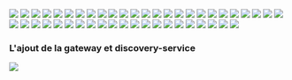 <img src="./IMAGES/img.png">
<img src="./IMAGES/img_1.png">
<img src="./IMAGES/img_2.png">
<img src="./IMAGES/img_3.png">
<img src="./IMAGES/img_4.png">
<img src="./IMAGES/img_5.png">
<img src="./IMAGES/img_6.png">
<img src="./IMAGES/img_7.png">
<img src="./IMAGES/img_8.png">
<img src="./IMAGES/img_9.png">
<img src="./IMAGES/img_10.png">
<img src="./IMAGES/img_11.png">
<img src="./IMAGES/img_12.png">
<img src="./IMAGES/img_13.png">
<img src="./IMAGES/img_14.png">
<img src="./IMAGES/img_15.png">
<img src="./IMAGES/img_16.png">
<img src="./IMAGES/img_17.png">
<img src="./IMAGES/img_18.png">
<img src="./IMAGES/img_19.png">
<img src="./IMAGES/img_20.png">
<img src="./IMAGES/img_21.png">
<img src="./IMAGES/img_22.png">
<img src="./IMAGES/img_23.png">
<img src="./IMAGES/img_24.png">
<img src="./IMAGES/img_25.png">
<img src="./IMAGES/img_26.png">
<img src="./IMAGES/img_27.png">
<img src="./IMAGES/img_28.png">
<img src="./IMAGES/img_29.png">
<img src="./IMAGES/img_30.png">
<img src="./IMAGES/img_31.png">
<img src="./IMAGES/img_32.png">
<img src="./IMAGES/img_33.png">
<img src="./IMAGES/img_34.png">
<img src="./IMAGES/img_35.png">
<img src="./IMAGES/img_36.png">
<img src="./IMAGES/img_37.png">
<img src="./IMAGES/img_38.png">
<img src="./IMAGES/img_39.png">
<img src="./IMAGES/img_40.png">
<img src="./IMAGES/img_41.png">
<img src="./IMAGES/img_42.png">
<img src="./IMAGES/img_43.png">
<img src="./IMAGES/img_44.png">
<img src="./IMAGES/img_45.png">
<h3>L'ajout de la gateway et discovery-service</h3>
<img src="./IMAGES/img_46.png">

